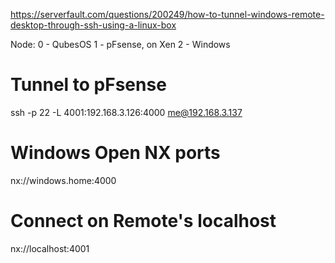 https://serverfault.com/questions/200249/how-to-tunnel-windows-remote-desktop-through-ssh-using-a-linux-box

Node:
0 - QubesOS
1 - pFsense, on Xen
2 - Windows

# Tunnel to pFsense
ssh -p 22 -L 4001:192.168.3.126:4000 me@192.168.3.137

# Windows Open NX ports
nx://windows.home:4000

# Connect on Remote's localhost
nx://localhost:4001
